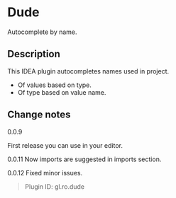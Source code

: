 # <!-- info.ts.textFromXml("src/main/resources/META-INF/plugin.xml", "//name[1]") { -->Dude<!-- } -->
Autocomplete by name.

## Description
<!-- info.ts.textFromXml("src/main/resources/META-INF/plugin.xml", "//description[1]") { -->This IDEA plugin autocompletes names used in project.
- Of values based on type.
- Of type based on value name.<!-- } -->

## Change notes
<!-- info.ts.textFromXml("src/main/resources/META-INF/plugin.xml", "//change-notes[1]") { -->0.0.9
First release you can use in your editor.

0.0.11
Now imports are suggested in imports section.

0.0.12
Fixed minor issues.<!-- } -->

> Plugin ID: <!-- info.ts.textFromXml("src/main/resources/META-INF/plugin.xml", "//id[1]") { -->gl.ro.dude<!-- } -->
